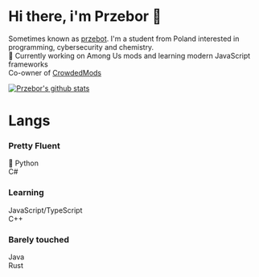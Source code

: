 # Hi there, i'm Przebor 👋
Sometimes known as [przebot](https://github.com/przebot). I'm a student from Poland interested in programming, cybersecurity and chemistry.</br>
🔭 Currently working on Among Us mods and learning modern JavaScript frameworks</br>
Co-owner of [CrowdedMods](https://github.com/CrowdedMods)</br>

[![Przebor's github stats](https://github-readme-stats.vercel.app/api?username=przebor&show_icons=true&theme=merko&include_all_commits=true&hide_border=true)](https://github.com/przebor)

# Langs
### Pretty Fluent
🐍 Python</br>
   C#</br>
### Learning
   JavaScript/TypeScript</br>
   C++</br>
### Barely touched
   Java</br>
   Rust</br>
